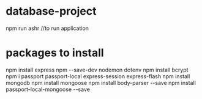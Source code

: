 # database-project
npm run ashr //to run application
 
# packages to install
npm install express
npm --save-dev nodemon dotenv
npm install bcrypt
npm i passport passport-local express-session express-flash
npm install mongodb
npm install mongoose
npm install body-parser --save
npm install passport-local-mongoose --save
